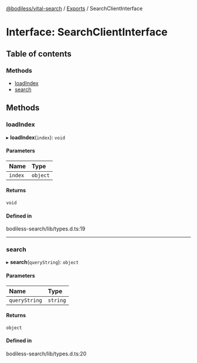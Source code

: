 [@bodiless/vital-search](../README.md) / [Exports](../modules.md) / SearchClientInterface

# Interface: SearchClientInterface

## Table of contents

### Methods

- [loadIndex](SearchClientInterface.md#loadindex)
- [search](SearchClientInterface.md#search)

## Methods

### loadIndex

▸ **loadIndex**(`index`): `void`

#### Parameters

| Name | Type |
| :------ | :------ |
| `index` | `object` |

#### Returns

`void`

#### Defined in

bodiless-search/lib/types.d.ts:19

___

### search

▸ **search**(`queryString`): `object`

#### Parameters

| Name | Type |
| :------ | :------ |
| `queryString` | `string` |

#### Returns

`object`

#### Defined in

bodiless-search/lib/types.d.ts:20
